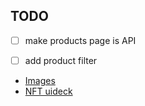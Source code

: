 
## TODO

- [ ] make products page is API
- [ ] add product filter



- [Images](https://www.iconfinder.com/iconsets/3d-dynamic-gradient)
- [NFT uideck](https://nft-tailwind.preview.uideck.com/)

